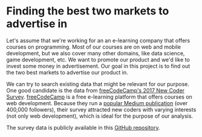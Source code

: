 # Finding the best two markets to advertise in

Let's assume that we're working for an an e-learning company that offers courses on programming. Most of our courses are on web and mobile development, but we also cover many other domains, like data science, game development, etc. We want to promote our product and we'd like to invest some money in advertisement. Our goal in this project is to find out the two best markets to advertise our product in.

We can try to search existing data that might be relevant for our purpose. One good candidate is the data from [freeCodeCamp's 2017 New Coder Survey](https://medium.freecodecamp.org/we-asked-20-000-people-who-they-are-and-how-theyre-learning-to-code-fff5d668969). [freeCodeCamp](https://www.freecodecamp.org/) is a free e-learning platform that offers courses on web development. Because they run a [popular Medium publication](https://medium.freecodecamp.org/) (over 400,000 followers), their survey attracted new coders with varying interests (not only web development), which is ideal for the purpose of our analysis.

The survey data is publicly available in this [GitHub repository](https://github.com/freeCodeCamp/2017-new-coder-survey).
